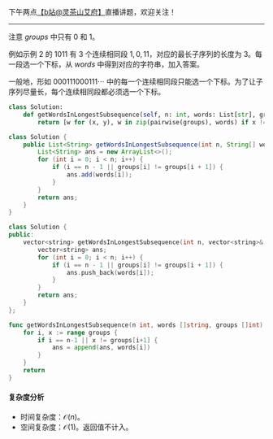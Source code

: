 下午两点[【b站@灵茶山艾府】](https://b23.tv/JMcHRRp)直播讲题，欢迎关注！

---

注意 $\textit{groups}$ 中只有 $0$ 和 $1$。

例如示例 2 的 $1011$ 有 $3$ 个连续相同段 $1,0,11$，对应的最长子序列的长度为 $3$。每一段选一个下标，从 $\textit{words}$ 中得到对应的字符串，加入答案。

一般地，形如 $000111000111\cdots$ 中的每一个连续相同段只能选一个下标。为了让子序列尽量长，每个连续相同段都必须选一个下标。

```py [sol-Python3]
class Solution:
    def getWordsInLongestSubsequence(self, n: int, words: List[str], groups: List[int]) -> List[str]:
        return [w for (x, y), w in zip(pairwise(groups), words) if x != y] + [words[-1]]
```

```java [sol-Java]
class Solution {
    public List<String> getWordsInLongestSubsequence(int n, String[] words, int[] groups) {
        List<String> ans = new ArrayList<>();
        for (int i = 0; i < n; i++) {
            if (i == n - 1 || groups[i] != groups[i + 1]) {
                ans.add(words[i]);
            }
        }
        return ans;
    }
}
```

```cpp [sol-C++]
class Solution {
public:
    vector<string> getWordsInLongestSubsequence(int n, vector<string>& words, vector<int>& groups) {
        vector<string> ans;
        for (int i = 0; i < n; i++) {
            if (i == n - 1 || groups[i] != groups[i + 1]) {
                ans.push_back(words[i]);
            }
        }
        return ans;
    }
};
```

```go [sol-Go]
func getWordsInLongestSubsequence(n int, words []string, groups []int) (ans []string) {
	for i, x := range groups {
		if i == n-1 || x != groups[i+1] {
			ans = append(ans, words[i])
		}
	}
	return
}
```

#### 复杂度分析

- 时间复杂度：$\mathcal{O}(n)$。
- 空间复杂度：$\mathcal{O}(1)$。返回值不计入。
